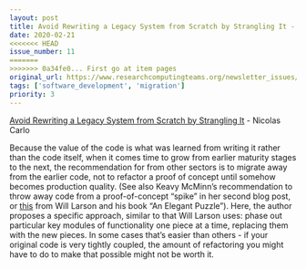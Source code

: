 ```yaml
---
layout: post
title: Avoid Rewriting a Legacy System from Scratch by Strangling It - Nicolas Carlo
date: 2020-02-21
<<<<<<< HEAD
issue_number: 11
=======
>>>>>>> 0a34fe0... First go at item pages
original_url: https://www.researchcomputingteams.org/newsletter_issues/0011
tags: ['software_development', 'migration']
priority: 3
---
```


<!-- markdownlint-disable MD033 -->
<!-- markdownlint-disable MD041 -->
<!-- markdownlint-disable MD049 -->

[Avoid Rewriting a Legacy System from Scratch by Strangling It](https://understandlegacycode.com/blog/avoid-rewriting-a-legacy-system-from-scratch-by-strangling-it/) - Nicolas Carlo

Because the value of the code is what was learned from writing it rather than the code itself, when it comes time to grow from earlier maturity stages to the next, the recommendation for from other sectors is to migrate away from the earlier code, not to refactor a proof of concept until somehow becomes production quality.  (See also Keavy McMinn’s recommendation to throw away code from a proof-of-concept “spike” in her second blog post, or [this](https://lethain.com/migrations/) from Will Larson and his book “An Elegant Puzzle”).  Here, the author proposes a specific approach, similar to that Will Larson uses: phase out particular key modules of functionality one piece at a time, replacing them with the new pieces.  In some cases that’s easier than others - if your original code is very tightly coupled, the amount of refactoring you might have to do to make that possible might not be worth it.

